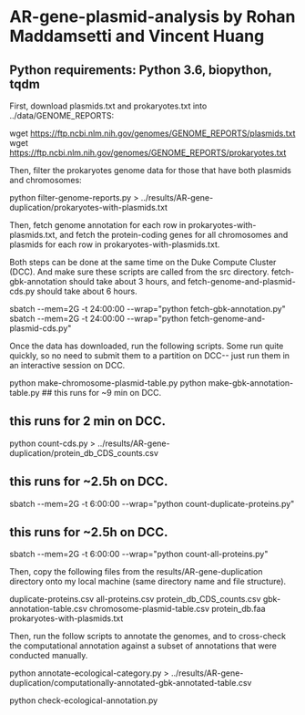# AR-gene-plasmid-analysis by Rohan Maddamsetti and Vincent Huang

## Python requirements: Python 3.6, biopython, tqdm 


First, download plasmids.txt and prokaryotes.txt into
../data/GENOME_REPORTS:

wget https://ftp.ncbi.nlm.nih.gov/genomes/GENOME_REPORTS/plasmids.txt
wget https://ftp.ncbi.nlm.nih.gov/genomes/GENOME_REPORTS/prokaryotes.txt

Then, filter the prokaryotes genome data for those that have both
plasmids and chromosomes:

python filter-genome-reports.py > ../results/AR-gene-duplication/prokaryotes-with-plasmids.txt

Then, fetch genome annotation for each row in prokaryotes-with-plasmids.txt,
and fetch the protein-coding genes for all chromosomes and plasmids for
each row in prokaryotes-with-plasmids.txt.

Both steps can be done at the same time on the Duke Compute Cluster (DCC).
And make sure these scripts are called from the src directory.
fetch-gbk-annotation should take about 3 hours,
and fetch-genome-and-plasmid-cds.py should take about 6 hours.

sbatch --mem=2G -t 24:00:00 --wrap="python fetch-gbk-annotation.py"
sbatch --mem=2G -t 24:00:00 --wrap="python fetch-genome-and-plasmid-cds.py"

Once the data has downloaded, run the following scripts. Some run
quite quickly, so no need to submit them to a partition on DCC--
just run them in an interactive session on DCC.

python make-chromosome-plasmid-table.py
python make-gbk-annotation-table.py ## this runs for ~9 min on DCC.

## this runs for 2 min on DCC. 
python count-cds.py > ../results/AR-gene-duplication/protein_db_CDS_counts.csv

## this runs for ~2.5h on DCC.
sbatch --mem=2G -t 6:00:00 --wrap="python count-duplicate-proteins.py" 

## this runs for ~2.5h on DCC.
sbatch --mem=2G -t 6:00:00 --wrap="python count-all-proteins.py"

Then, copy the following files from the results/AR-gene-duplication
directory onto my local machine (same directory name and file structure).

duplicate-proteins.csv
all-proteins.csv
protein_db_CDS_counts.csv
gbk-annotation-table.csv
chromosome-plasmid-table.csv
protein_db.faa
prokaryotes-with-plasmids.txt

Then, run the follow scripts to annotate the genomes, and to cross-check
the computational annotation against a subset of annotations that were conducted manually.

python annotate-ecological-category.py > ../results/AR-gene-duplication/computationally-annotated-gbk-annotated-table.csv

python check-ecological-annotation.py

